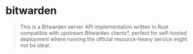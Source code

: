 # bitwarden

> This is a Bitwarden server API implementation written in Rust compatible with upstream Bitwarden clients*, perfect for self-hosted deployment where running the official resource-heavy service might not be ideal.
